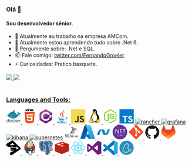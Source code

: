 ### Olá 👋
#### Sou desenvolvedor sênior.

- 🔭 Atualmente eu trabalho na empresa AMCom.
- 🌱 Atualmente estou aprendendo tudo sobre .Net 6.
- 💬 Pergumente sobre: .Net e SQL.
- 📫 Fale comigo: [twitter.com/FernandoGroeler](https://twitter.com/FernandoGroeler)
- ⚡ Curiosidades: Pratico basquete.

<div>
<a href="https://github.com/fernandogroeler">
<img height="180em" src="https://github-readme-stats.vercel.app/api?username=fernandogroeler&show_icons=true&theme=dracula&include_all_commits=true&count_private=true"/>
<img height="180em" src="https://github-readme-stats.vercel.app/api/top-langs/?username=fernandogroeler&layout=compact&langs_count=7&theme=dracula"/>
</div>

<div style="display: inline_block"><br>
<h3 align="left">Languages and Tools:</h3>
<p align="left"> 
	<a href="https://www.docker.com/" target="_blank" rel="noreferrer"> <img src="https://raw.githubusercontent.com/devicons/devicon/master/icons/docker/docker-original-wordmark.svg" alt="docker" width="40" height="40"/> </a> 
	<a href="https://www.w3.org/html/" target="_blank" rel="noreferrer"> <img src="https://raw.githubusercontent.com/devicons/devicon/master/icons/html5/html5-original-wordmark.svg" alt="html5" width="40" height="40"/> </a> 
	<a href="https://learn.microsoft.com/pt-br/dotnet/csharp/" target="_blank" rel="noreferrer"> <img src="https://github.com/devicons/devicon/blob/master/icons/csharp/csharp-original.svg" alt="csharp" width="40" height="40"/> </a>
	<a href="https://www.java.com" target="_blank" rel="noreferrer"> <img src="https://raw.githubusercontent.com/devicons/devicon/master/icons/java/java-original.svg" alt="java" width="40" height="40"/> </a> 
	<a href="https://developer.mozilla.org/en-US/docs/Web/JavaScript" target="_blank" rel="noreferrer"> <img src="https://raw.githubusercontent.com/devicons/devicon/master/icons/javascript/javascript-original.svg" alt="javascript" width="40" height="40"/> </a> 
	<a href="https://www.linux.org/" target="_blank" rel="noreferrer"> <img src="https://raw.githubusercontent.com/devicons/devicon/master/icons/linux/linux-original.svg" alt="linux" width="40" height="40"/> </a> 
	<a href="https://nodejs.org" target="_blank" rel="noreferrer"> <img src="https://github.com/devicons/devicon/blob/master/icons/nodejs/nodejs-original.svg" alt="nodejs" width="40" height="40"/> </a> 
	<a href="https://www.typescriptlang.org" target=_blank" rel"noreferrer"> <img alt="typescript" height="40" width="40" src="https://raw.githubusercontent.com/devicons/devicon/master/icons/typescript/typescript-plain.svg"/> </a> 	
	<a href="https://www.rancher.com/" target=_blank" rel"noreferrer"> <img alt="rancher" height="40" width="40" src="https://rancher.com/docs/img/logo-square.png"/> </a>
    <a href="https://grafana.com/" target=_blank" rel"noreferrer"> <img alt="grafana" height="40" width="40" src="https://cdn.cdnlogo.com/logos/g/64/grafana.svg"> </a>
	<a href="https://www.elastic.co/kibana" target="_blank" rel="noreferrer"> <img src="https://www.vectorlogo.zone/logos/elasticco_kibana/elasticco_kibana-icon.svg" alt="kibana" width="40" height="40"/> </a>
	<a href="https://kubernetes.io" target="_blank" rel="noreferrer"> <img src="https://www.vectorlogo.zone/logos/kubernetes/kubernetes-icon.svg" alt="kubernetes" width="40" height="40"/> </a>
	<a href="https://www.microsoft.com/pt-br/sql-server/sql-server-2019" target="_blank" rel="noreferrer"> <img src="https://github.com/devicons/devicon/blob/master/icons/microsoftsqlserver/microsoftsqlserver-plain-wordmark.svg" alt="mssqlserver" width="40" height="40"/> </a>
	<a href="" target="_blank" rel="noreferrer"> <img src="https://github.com/devicons/devicon/blob/master/icons/azure/azure-original.svg" alt="azure" width="40" height="40"/> </a>
	<a href="" target="_blank" rel="noreferrer"> <img src="https://github.com/devicons/devicon/blob/master/icons/dot-net/dot-net-original.svg" alt="donet" width="40" height="40"/> </a>
	<a href="" target="_blank" rel="noreferrer"> <img src="https://github.com/devicons/devicon/blob/master/icons/dotnetcore/dotnetcore-original.svg" alt="dotnetcore" width="40" height="40"/> </a>
	<a href="" target="_blank" rel="noreferrer"> <img src="https://github.com/devicons/devicon/blob/master/icons/git/git-original.svg" alt="git" width="40" height="40"/> </a>
	<a href="" target="_blank" rel="noreferrer"> <img src="https://github.com/devicons/devicon/blob/master/icons/github/github-original.svg" alt="github" width="40" height="40"/> </a>
	<a href="" target="_blank" rel="noreferrer"> <img src="https://github.com/devicons/devicon/blob/master/icons/gitlab/gitlab-original.svg" alt="gitlab" width="40" height="40"/> </a>
	<a href="" target="_blank" rel="noreferrer"> <img src="https://github.com/devicons/devicon/blob/master/icons/jetbrains/jetbrains-plain.svg" alt="jetbrains" width="40" height="40"/> </a>
	<a href="" target="_blank" rel="noreferrer"> <img src="https://github.com/devicons/devicon/blob/master/icons/jenkins/jenkins-original.svg" alt="jenkins" width="40" height="40"/> </a>
	<a href="" target="_blank" rel="noreferrer"> <img src="https://github.com/devicons/devicon/blob/master/icons/postgresql/postgresql-original.svg" alt="postgresql" width="40" height="40"/> </a>
	<a href="" target="_blank" rel="noreferrer"> <img src="https://github.com/devicons/devicon/blob/master/icons/redis/redis-original.svg" alt="redis" width="40" height="40"/> </a>
	<a href="" target="_blank" rel="noreferrer"> <img src="https://github.com/devicons/devicon/blob/master/icons/react/react-original.svg" alt="react" width="40" height="40"/> </a>
	<a href="" target="_blank" rel="noreferrer"> <img src="https://github.com/devicons/devicon/blob/master/icons/visualstudio/visualstudio-plain.svg" alt="vs" width="40" height="40"/> </a>
	<a href="" target="_blank" rel="noreferrer"> <img src="https://github.com/devicons/devicon/blob/master/icons/vscode/vscode-original.svg" alt="vscode" width="40" height="40"/> </a>
	<a href="" target="_blank" rel="noreferrer"> <img src="https://github.com/devicons/devicon/blob/master/icons/yarn/yarn-original.svg" alt="yarn" width="40" height="40"/> </a>
</div>
